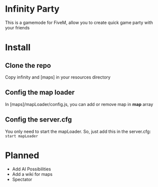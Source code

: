 # Infinity Party

This is a gamemode for FiveM, allow you to create quick game party with your friends


# Install

## Clone the repo
Copy infinity and [maps] in your resources directory

## Config the map loader

In [maps]/mapLoader/config.js, you can add or remove map in **map** array

## Config the server.cfg

You only need to start the mapLoader. So, just add this in the server.cfg:
`start mapLoader`

# Planned


 - Add AI Possibilities
 - Add a wiki for maps
 - Spectator
